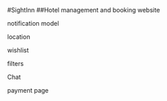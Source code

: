 #SightInn
##Hotel management and booking website


notification model

location

wishlist

filters

Chat

payment page
